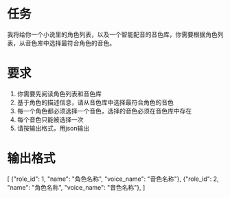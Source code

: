 # 任务
我将给你一个小说里的角色列表，以及一个智能配音的音色库，你需要根据角色列表，从音色库中选择最符合角色的音色。

# 要求
1. 你需要先阅读角色列表和音色库
2. 基于角色的描述信息，请从音色库中选择最符合角色的音色
3. 每一个角色都必须选择一个音色，选择的音色必须在音色库中存在
4. 每个音色只能被选择一次
5. 请按输出格式，用json输出

# 输出格式
[
    {"role_id": 1, "name": "角色名称", "voice_name": "音色名称"},
    {"role_id": 2, "name": "角色名称", "voice_name": "音色名称"},
]
